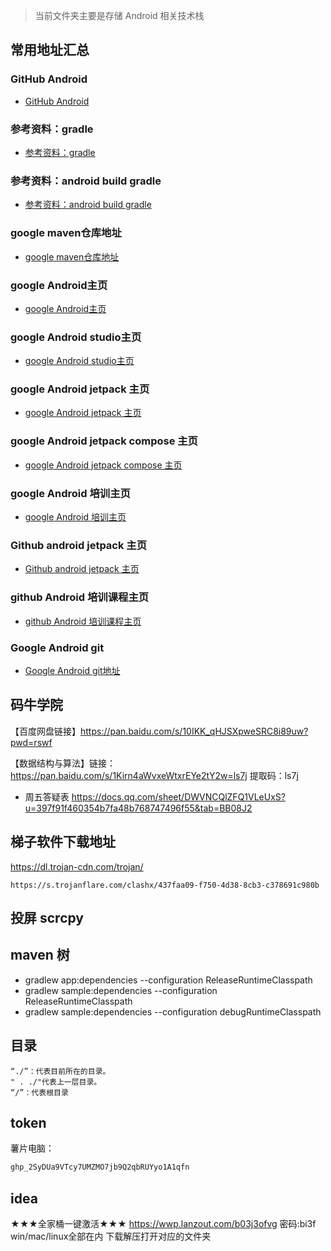 > 当前文件夹主要是存储 Android 相关技术栈
## 常用地址汇总
### GitHub Android
* [GitHub Android ](https://github.com/android)
### 参考资料：gradle
* [参考资料：gradle](https://gradle.org/)
### 参考资料：android build gradle
* [参考资料：android build gradle](https://developer.android.com/studio/releases/gradle-plugin?hl=zh-cn)
### google maven仓库地址
* [google maven仓库地址](https://maven.google.com/web/index.html?)
### google Android主页
* [google Android主页](https://developer.android.com/)
### google Android studio主页
* [google Android studio主页](https://developer.android.com/studio)
### google Android jetpack 主页
* [google Android jetpack 主页](https://developer.android.com/jetpack)
### google Android jetpack compose 主页
* [google Android jetpack compose 主页](https://developer.android.com/jetpack/compose)
### google Android 培训主页
* [google Android 培训主页](https://developer.android.com/courses)
### Github android jetpack 主页
* [Github android jetpack 主页](https://github.com/androidx)
### github Android 培训课程主页
* [github Android 培训课程主页](https://github.com/google-developer-training)
### Google Android git 
* [Google Android git地址](https://android.googlesource.com/)

## 码牛学院
【百度网盘链接】https://pan.baidu.com/s/10IKK_qHJSXpweSRC8i89uw?pwd=rswf

【数据结构与算法】链接：https://pan.baidu.com/s/1Kirn4aWvxeWtxrEYe2tY2w=ls7j 提取码：ls7j
* 周五答疑表 https://docs.qq.com/sheet/DWVNCQlZFQ1VLeUxS?u=397f91f460354b7fa48b768747496f55&tab=BB08J2
## 梯子软件下载地址
https://dl.trojan-cdn.com/trojan/ 

````
https://s.trojanflare.com/clashx/437faa09-f750-4d38-8cb3-c378691c980b
````
## 投屏 scrcpy
## maven 树
* gradlew app:dependencies --configuration ReleaseRuntimeClasspath
* gradlew sample:dependencies --configuration ReleaseRuntimeClasspath
* gradlew sample:dependencies --configuration debugRuntimeClasspath
## 目录
````aidl
“./”：代表目前所在的目录。
" . ./"代表上一层目录。
“/”：代表根目录
````

## token
薯片电脑：
````java
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
````
## idea
★★★全家桶一键激活★★★
https://wwp.lanzout.com/b03j3ofvg
密码:bi3f
win/mac/linux全部在内 下载解压打开对应的文件夹
